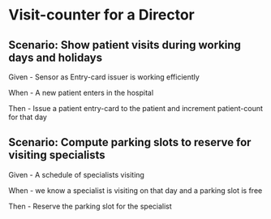 # Visit-counter for a Director

## Scenario: Show patient visits during working days and holidays

Given - Sensor as Entry-card issuer is working efficiently

When - A new patient enters in the hospital

Then - Issue a patient entry-card to the patient and
increment patient-count for that day

## Scenario: Compute parking slots to reserve for visiting specialists

Given - A schedule of specialists visiting

When - we know a specialist is visiting on
that day and a parking slot is free

Then - Reserve the parking slot for the specialist
